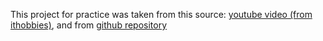 This project for practice was taken from this source: <a href="https://youtu.be/ibf2u-rVb6o?si=b9HAn0iYVMtqqc-d">youtube video (from ithobbies)</a>, and from <a href="https://github.com/ithobbies/Password-generator">github repository</a>
